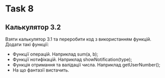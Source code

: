 # Task 8
## Калькулятор 3.2

Взяти калькулятор 3.1 та переробити код з використанням функцій. Додати такі функції:

* Функції операцій. Наприклад sum(a, b);
* Функції нотифікацій. Наприклад showNotification(type);
* Функція отримання та валідації числа. Наприклад getUserNumber();
* На що фантазії вистачить.